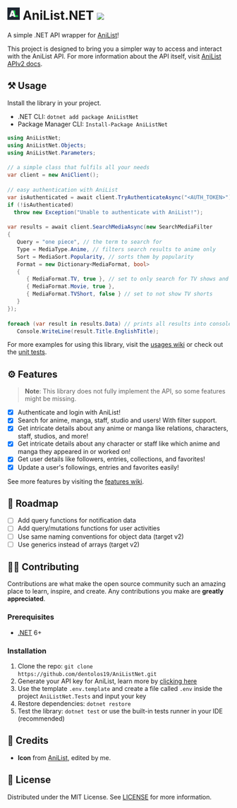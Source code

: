 <h1>
    <img src="docs/icon.png" style="height: 1em;"/>
    <span>AniList.NET</span>
    <a href="https://nuget.org/packages/AniListNet">
      <img src="https://img.shields.io/nuget/v/AniListNet?label=NuGet&logo=nuget&style=flat-square"/>
    </a>
</h1>

A simple .NET API wrapper for [AniList](https://anilist.co)!

This project is designed to bring you a simpler way to access and interact with the AniList API. For more information
about the API itself, visit [AniList APIv2 docs](https://anilist.gitbook.io/anilist-apiv2-docs).

## ⚒️ Usage

Install the library in your project.

- .NET CLI: `dotnet add package AniListNet`
- Package Manager CLI: `Install-Package AniListNet`

```cs
using AniListNet;
using AniListNet.Objects;
using AniListNet.Parameters;

// a simple class that fulfils all your needs
var client = new AniClient();

// easy authentication with AniList
var isAuthenticated = await client.TryAuthenticateAsync("<AUTH_TOKEN>");
if (!isAuthenticated)
  throw new Exception("Unable to authenticate with AniList!");

var results = await client.SearchMediaAsync(new SearchMediaFilter
{
   Query = "one piece", // the term to search for
   Type = MediaType.Anime, // filters search results to anime only
   Sort = MediaSort.Popularity, // sorts them by popularity
   Format = new Dictionary<MediaFormat, bool>
   {
      { MediaFormat.TV, true }, // set to only search for TV shows and movies
      { MediaFormat.Movie, true },
      { MediaFormat.TVShort, false } // set to not show TV shorts
   }
});

foreach (var result in results.Data) // prints all results into console
   Console.WriteLine(result.Title.EnglishTitle);
```

For more examples for using this library, visit the [usages wiki](https://github.com/dentolos19/AniListNet/wiki/Usages) or check out the [unit tests](./AniListNet.Tests).

## ⚙️ Features

> **Note**: This library does not fully implement the API, so some features might be missing.

- [x] Authenticate and login with AniList!
- [x] Search for anime, manga, staff, studio and users! With filter support.
- [x] Get intricate details about any anime or manga like relations, characters, staff, studios, and more!
- [x] Get intricate details about any character or staff like which anime and manga they appeared in or worked on!
- [x] Get user details like followers, entries, collections, and favorites!
- [x] Update a user's followings, entries and favorites easily!

See more features by visiting the [features wiki](https://github.com/dentolos19/AniListNet/wiki/Features).

## 🔨 Roadmap

- [ ] Add query functions for notification data
- [ ] Add query/mutations functions for user activities
- [ ] Use same naming conventions for object data (target v2)
- [ ] Use generics instead of arrays (target v2)

## 🧑‍💻 Contributing

Contributions are what make the open source community such an amazing place to learn, inspire, and create. Any contributions you make are **greatly appreciated**.

### Prerequisites

- [.NET](https://dot.net) 6+

### Installation

1. Clone the repo: `git clone https://github.com/dentolos19/AniListNet.git`
2. Generate your API key for AniList, learn more by [clicking here](https://anilist.gitbook.io/anilist-apiv2-docs/overview/oauth/implicit-grant)
3. Use the template `.env.template` and create a file called `.env` inside the project `AniListNet.Tests` and input your key
2. Restore dependencies: `dotnet restore`
3. Test the library: `dotnet test` or use the built-in tests runner in your IDE (recommended)

## 💖 Credits

- **Icon** from [AniList](https://anilist.co), edited by me.

## 📜 License

Distributed under the MIT License. See [LICENSE](LICENSE) for more information.